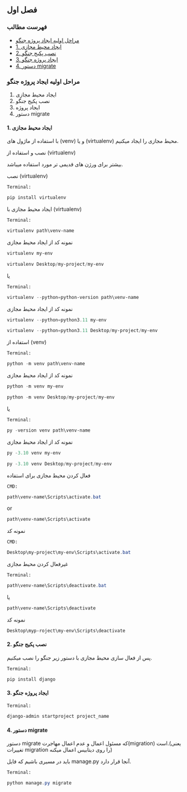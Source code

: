 ## فصل اول

### فهرست مطالب

- [مراحل اولیه ایجاد پروژه جنگو](#مراحل-اولیه-ایجاد-پروژه-جنگو)
- [1. ایجاد محیط مجازی](#1.-ایجاد-محیط-مجازی)
- [2. نصب پکیج جنگو](#2.-نصب-پکیج-جنگو)
- [3. ایجاد پروژه جنگو](#3.-ایجاد-پروژه-جنگو)
- [4. دستور migrate](#4.-دستور-migrate)

### مراحل اولیه ایجاد پروژه جنگو <a id="مراحل-اولیه-ایجاد-پروژه-جنگو"></a>

1. ایجاد محیط مجازی
2. نصب پکیج جنگو
3. ایجاد پروژه
4. دستور migrate

#### 1. ایجاد محیط مجازی

با استفاده از ماژول های (venv) و یا (virtualenv) محیط مجازی را ایجاد میکنیم.

نصب و استفاده از (virtualenv)

بیشتر برای ورژن های قدیمی تر مورد استفاده میباشد.

نصب (virtualenv)

``Terminal:``

```powershell
pip install virtualenv
```

ایجاد محیط مجازی با (virtualenv)

``Terminal:``

```powershell
virtualenv path\venv-name
```

 نمونه کد از ایجاد محیط مجازی

```powershell
virtualenv my-env
```

```powershell
virtualenv Desktop/my-project/my-env
```

یا

``Terminal:``

```powershell
virtualenv --python=python-version path\venv-name
```

 نمونه کد از ایجاد محیط مجازی

```powershell
virtualenv --python=python3.11 my-env
```

```powershell
virtualenv --python=python3.11 Desktop/my-project/my-env
```

استفاده از (venv)

``Terminal:``

```powershell
python -m venv path\venv-name
```

 نمونه کد از ایجاد محیط مجازی

```powershell
python -m venv my-env
```

```powershell
python -m venv Desktop/my-project/my-env
```

یا

``Terminal:``

```powershell
py -version venv path\venv-name
```

 نمونه کد از ایجاد محیط مجازی

```powershell
py -3.10 venv my-env
```

```powershell
py -3.10 venv Desktop/my-project/my-env
```

فعال کردن محیط مجازی برای استفاده

``CMD:``

```powershell
path\venv-name\Scripts\activate.bat
```

or

```powershell
path\venv-name\Scripts\activate
```

نمونه کد

``CMD:``

```powershell
Desktop\my-project\my-env\Scripts\activate.bat
```

غیرفعال کردن محیط مجازی

``Terminal:``

```powershell
path\venv-name\Scripts\deactivate.bat
```

یا

```powershell
path\venv-name\Scripts\deactivate
```

نمونه کد

```powershell
Desktop\myp-roject\my-env\Scripts\deactivate
```

#### 2. نصب پکیج جنگو

پس از فعال سازی محیط مجازی با دستور زیر جنگو را نصب میکنیم.

``Terminal:``

```powershell
pip install django
```

#### 3. ایجاد پروژه جنگو

``Terminal:``

```powershell
django-admin startproject project_name
```

#### 4. دستور migrate

دستور migrate که مسئول اعمال و عدم اعمال مهاجرت(migration) است.(یعنی تغییرات migration را روی دیتابیس اعمال میکنه)

باید در مسیری باشیم که فایل manage.py آنجا قرار دارد.

``Terminal:``

```powershell
python manage.py migrate
```
